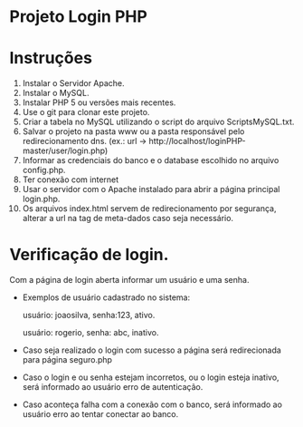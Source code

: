 # Projeto Login PHP
# Instruções
1. Instalar o Servidor Apache.
2. Instalar o MySQL.
3. Instalar PHP 5 ou versões mais recentes.
4. Use o git para clonar este projeto.
5. Criar a tabela no MySQL utilizando o script do arquivo ScriptsMySQL.txt.
6. Salvar o projeto na pasta www ou a pasta responsável pelo redirecionamento dns. (ex.: url -> http://localhost/loginPHP-master/user/login.php)
7. Informar as credenciais do banco e o database escolhido no arquivo config.php.
8. Ter conexão com internet 
9. Usar o servidor com o Apache instalado para abrir a página principal login.php.
10. Os arquivos index.html servem de redirecionamento por segurança, alterar a url na tag de meta-dados caso seja necessário.


# Verificação de login.

Com a página de login aberta informar um usuário e uma senha.
- Exemplos de usuário cadastrado no sistema:

   usuário: joaosilva, senha:123, ativo.
 
   usuário: rogerio, senha: abc, inativo.

- Caso seja realizado o login com sucesso a página será redirecionada para página seguro.php

- Caso o login e ou senha estejam incorretos, ou o login esteja inativo, será informado ao usuário erro de autenticação.

- Caso aconteça falha com a conexão com o banco, será informado ao usuário erro ao tentar conectar ao banco.
